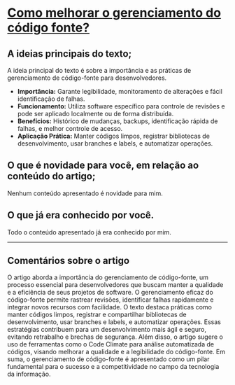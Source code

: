 # [Como melhorar o gerenciamento do código fonte?](https://gaea.com.br/como-melhorar-o-gerenciamento-de-codigo-fonte/)

## A ideias principais do texto;

A ideia principal do texto é sobre a importância e as práticas de gerenciamento de código-fonte para desenvolvedores.

- **Importância:** Garante legibilidade, monitoramento de alterações e fácil identificação de falhas.
- **Funcionamento:** Utiliza software específico para controle de revisões e pode ser aplicado localmente ou de forma distribuída.
- **Benefícios:** Histórico de mudanças, backups, identificação rápida de falhas, e melhor controle de acesso.
- **Aplicação Prática:** Manter códigos limpos, registrar bibliotecas de desenvolvimento, usar branches e labels, e automatizar operações.

## O que é novidade para você, em relação ao conteúdo do artigo;

Nenhum conteúdo apresentado é novidade para mim.

## O que já era conhecido por você.

Todo o conteúdo apresentado já era conhecido por mim.

---

## Comentários sobre o artigo

O artigo aborda a importância do gerenciamento de código-fonte, um processo essencial para desenvolvedores que buscam manter a qualidade e a eficiência de seus projetos de software. O gerenciamento eficaz do código-fonte permite rastrear revisões, identificar falhas rapidamente e integrar novos recursos com facilidade. O texto destaca práticas como manter códigos limpos, registrar e compartilhar bibliotecas de desenvolvimento, usar branches e labels, e automatizar operações. Essas estratégias contribuem para um desenvolvimento mais ágil e seguro, evitando retrabalho e brechas de segurança. Além disso, o artigo sugere o uso de ferramentas como o Code Climate para análise automatizada de códigos, visando melhorar a qualidade e a legibilidade do código-fonte. Em suma, o gerenciamento de código-fonte é apresentado como um pilar fundamental para o sucesso e a competitividade no campo da tecnologia da informação.